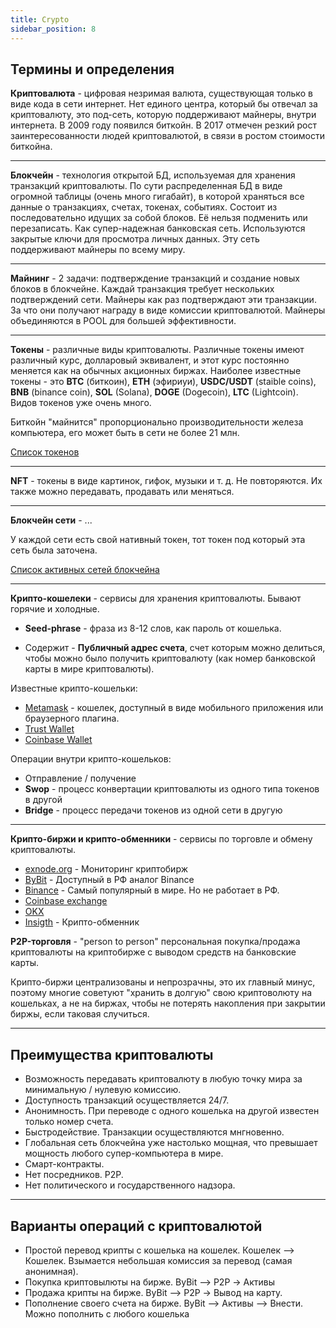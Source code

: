 ```yaml
---
title: Crypto
sidebar_position: 8
---
```



## Термины и определения

**Криптовалюта** - цифровая незримая валюта, существующая только в виде кода в сети интернет. Нет единого центра, который бы отвечал за криптовалюту, это под-сеть, которую поддерживают майнеры, внутри интернета. В 2009 году появился биткойн. В 2017 отмечен резкий рост заинтересованности людей криптовалютой, в связи в ростом стоимости биткойна.

---

**Блокчейн** - технология открытой БД, используемая для хранения транзакций криптовалюты. По сути распределенная БД в виде огромной таблицы (очень много гигабайт), в которой храняться все данные о транзакциях, счетах, токенах, событиях. Состоит из последовательно идущих за собой блоков. Её нельзя подменить или перезаписать. Как супер-надежная банковская сеть. Используются закрытые ключи для просмотра личных данных. Эту сеть поддерживают майнеры по всему миру.

---

**Майнинг** - 2 задачи: подтверждение транзакций и создание новых блоков в блокчейне. Каждай транзакция требует нескольких подтверждений сети. Майнеры как раз подтверждают эти транзакции. За что они получают награду в виде комиссии криптовалютой. Майнеры объединяются в POOL для большей эффективности.

---

**Токены** - различные виды криптовалюты. Различные токены имеют различный курс, долларовый эквивалент, и этот курс постоянно меняется как на обычных акционных биржах. Наиболее известные токены - это **BTC** (биткоин), **ETH** (эфириуи), **USDC/USDT** (staible coins), **BNB** (binance coin), **SOL** (Solana), **DOGE** (Dogecoin), **LTC** (Lightcoin). Видов токенов уже очень много.

Биткойн "майнится" пропорционально производительности железа компьютера, его может быть в сети не более 21 млн. 

[Список токенов](https://coinmarketcap.com/)

---

**NFT** - токены в виде картинок, гифок, музыки и т. д. Не повторяются. Их также можно передавать, продавать или меняться.

---

**Блокчейн сети** - ...

У каждой сети есть свой нативный токен, тот токен под который эта сеть была заточена.

[Список активных сетей блокчейна](https://chainlist.org/)

---

**Крипто-кошелеки** - сервисы для хранения криптовалюты. Бывают горячие и холодные.

- **Seed-phrase** - фраза из 8-12 слов, как пароль от кошелька.

- Содержит - **Публичный адрес счета**, счет которым можно делиться, чтобы можно было получить криптовалюту (как номер банковской карты в мире криптовалюты).

Известные крипто-кошельки:

- [Metamask](https://metamask.io/) - кошелек, доступный в виде мобильного приложения или браузерного плагина.
- [Trust Wallet](https://trustwallet.com/ru) 
- [Coinbase Wallet](https://www.coinbase.com/ru/wallet) 

Операции внутри крипто-кошельков:
- Отправление / получение
- **Swop** - процесс конвертации криптовалюты из одного типа токенов в другой
- **Bridge** - процесс передачи токенов из одной сети в другую

---

**Крипто-биржи и крипто-обменники** - сервисы по торговле и обмену криптовалюты.

- [exnode.org](https://exnode.org/) - Мониторинг криптобирж
- [ByBit](https://www.bybit.com/ru-RU/) - Доступный в РФ аналог Binance
- [Binance](https://www.binance.com/ru) - Самый популярный в мире. Но не работает в РФ.
- [Coinbase exchange](https://www.coinbase.com/ru/exchange)
- [OKX](https://www.okx.com/ru)
- [Insigth](https://insight-cash.com/) - Крипто-обменник

**P2P-торговля** - "person to person" персональная покупка/продажа криптовалюты на криптобирже с выводом средств на банковские карты.

Крипто-биржи централизованы и непрозрачны, это их главный минус, поэтому многие советуют "хранить в долгую" свою криптоволюту на кошельках, а не на биржах, чтобы не потерять накопления при закрытии биржы, если таковая случиться.

---

## Преимущества криптовалюты

- Возможность передавать криптовалюту в любую точку мира за минимальную / нулевую комиссию. 
- Доступность транзакций осуществляется 24/7. 
- Анонимность. При переводе с одного кошелька на другой известен только номер счета.
- Быстродействиe. Транзакции осуществляются мнгновенно.
- Глобальная сеть блокчейна уже настолько мощная, что превышает мощность любого супер-компьютера в мире.
- Смарт-контракты.
- Нет посредников. P2P.
- Нет политического и государственного надзора.

---

## Варианты операций с криптовалютой

- Простой перевод крипты с кошелька на кошелек. Кошелек --> Кошелек. Взымается небольшая комиссия за перевод (самая анонимная).
- Покупка криптовылюты на бирже. ByBit --> P2P -> Активы
- Продажа крипты на бирже. ByBit --> P2P -> Вывод на карту.
- Пополнение своего счета на бирже. ByBit --> Активы --> Внести. Можно пополнить с любого кошелька
